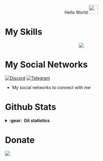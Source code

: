 <p align="center">
  Hello World
 <img src="https://raw.githubusercontent.com/MartinHeinz/MartinHeinz/master/wave.gif" height="30px" width="30px">
<p align="center">


# My Skills
<p align="center">
  <a href="https://skillicons.dev">
    <img src="https://skillicons.dev/icons?i=python,html,css,linux,wordpress,raspberrypi,bots,vscode,photoshop,premiere,illustrator,audition,figma,cinema4d" />
  </a>
</p>
<p align="center">
  
  
# My Social Networks

[![Discord][1.2]][1] [![Telegram][4.2]][4]

[1.2]: https://skillicons.dev/icons?i=discord&perline=3
[4.2]: https://s4.uupload.ir/files/telegram_q47u.png

[1]: https://discord.com/users/971073226396540928
[4]: https://telegram.me/notishere

* My social networks to connect with me

# Github Stats

<details close="true">
  <summary><b>:gear: &nbsp;Git statistics</b></summary>

 ![](./profile-3d-contrib/profile-night-rainbow.svg)
 
  <div align="center">
  <img height="150px" src="https://github-readme-stats.vercel.app/api?username=pooyeshtorabi&show_icons=true&theme=highcontrast" />
  <img height="150px" src="https://github-readme-stats.vercel.app/api/top-langs/?username=pooyeshtorabi&hide=html&layout=compact&theme=highcontrast" />  
 </div>
 </details>
  
# Donate
  
<a href="https://www.coffeebede.com/reaxo"><img class="img-fluid" src="https://coffeebede.ir/DashboardTemplateV2/app-assets/images/banner/default-yellow.svg" /></a>   
